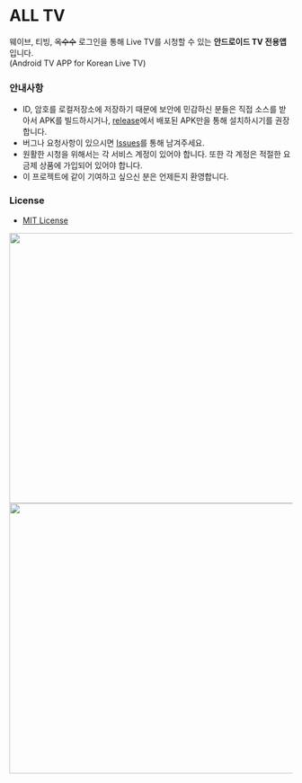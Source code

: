 # ALL TV
웨이브, 티빙, ~~옥수수~~ 로그인을 통해 Live TV를 시청할 수 있는 **안드로이드 TV 전용앱**입니다.  
(Android TV APP for Korean Live TV)


### 안내사항
 * ID, 암호를 로컬저장소에 저장하기 때문에 보안에 민감하신 분들은 직접 소스를 받아서 APK를 빌드하시거나, [release](https://github.com/PYTHONKOR/alltv/releases)에서 배포된 APK만을 통해 설치하시기를 권장합니다.
 * 버그나 요청사항이 있으시면 [Issues](https://github.com/PYTHONKOR/alltv/issues)를 통해 남겨주세요.
 * 원활한 시청을 위해서는 각 서비스 계정이 있어야 합니다. 또한 각 계정은 적절한 요금제 상품에 가입되어 있어야 합니다.
 * 이 프로젝트에 같이 기여하고 싶으신 분은 언제든지 환영합니다.

### License
 * [MIT License](LICENSE)
 
<img src='https://github.com/PYTHONKOR/alltv/blob/master/Screenshots/main.png' width='800' height='481'/>
<img src='https://github.com/PYTHONKOR/alltv/blob/master/Screenshots/setting.png' width='800' height='481'/>
